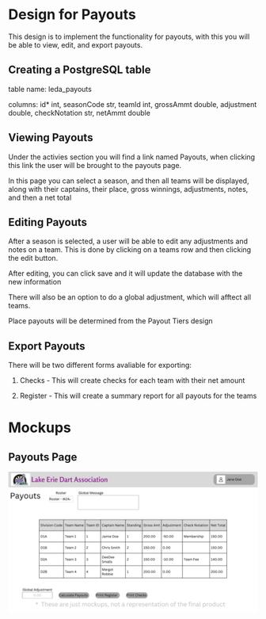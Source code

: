 # Design for Payouts
This design is to implement the functionality for payouts, with this you will be able to view, edit, and export payouts.

## Creating a PostgreSQL table
table name: leda_payouts

columns: id* int, seasonCode str, teamId int, grossAmmt double, adjustment double, checkNotation str, netAmmt double


## Viewing Payouts
Under the activies section you will find a link named Payouts, when clicking this link the user will be brought to the payouts page.

In this page you can select a season, and then all teams will be displayed, along with their captains, their place, gross winnings, adjustments, notes, and then a net total

## Editing Payouts
After a season is selected, a user will be able to edit any adjustments and notes on a team. This is done by clicking on a teams row and then clicking the edit button.
 
After editing, you can click save and it will update the database with the new information

There will also be an option to do a global adjustment, which will afftect all teams.

Place payouts will be determined from the Payout Tiers design

## Export Payouts
There will be two different forms avaliable for exporting:

1. Checks - This will create checks for each team with their net amount

2. Register - This will create a summary report for all payouts for the teams

# Mockups
## Payouts Page
![image](../../Mockups/Activities/leda_payouts.png)
